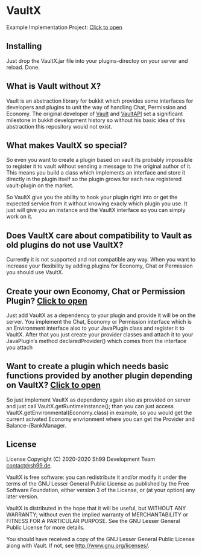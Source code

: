 # VaultX

Example Implementation Project: [Click to open](https://github.com/Mooon1/sh99-example-vaultx)

## Installing

Just drop the VaultX.jar file into your plugins-directoy on your server and reload. Done.

## What is Vault without X?

Vault is an abstraction library for bukkit which provides some interfaces for 
developers and plugins to unit the way of handling Chat, Permission and Economy. 
The original developer of [Vault](https://github.com/MilkBowl/Vault) and [VaultAPI](https://github.com/MilkBowl/VaultAPI) 
set a significant milestone in bukkit development history so without his basic idea of this abstraction
this repository would not exist.

## What makes VaultX so special?

So even you want to create a plugin based on vault its probably impossible to register it to vault without sending a message to the original author of it. 
This means you build a class which implements an interface and store it directly in the plugin itself so the plugin grows for each new registered 
vault-plugin on the market.

So VaultX give you the ability to hook your plugin right into or get the expected service from it without knowing exacly which plugin you use. 
It just will give you an instance and the VaultX interface so you can simply work on it.

## Does VaultX care about compatibility to Vault as old plugins do not use VaultX?

Currently it is not supported and not compatible any way. When you want to increase your flexibility by adding plugins for Economy, Chat or Permission you should use VaultX.

## Create your own Economy, Chat or Permission Plugin? [Click to open](https://github.com/Mooon1/sh99-example-vaultx/tree/master/CUSTOM_ECONOMY/src/de/sh99/custom_economy)

Just add VaultX as a dependency to your plugin and provide it will be on the server. You implement the Chat, Economy or Permission interface which is an 
Environment interface also to your JavaPlugin class and register it to VaultX. After that you just create your provider classes and attach it to 
your JavaPlugin‘s method declaredProvider() which comes from the interface you attach

## Want to create a plugin which needs basic functions provided by another plugin depending on VaultX? [Click to open](https://github.com/Mooon1/sh99-example-vaultx/tree/master/NEEDS_EXISTING_ECONOMY/src/de/sh99/need_existing_economy)

So just implement VaultX as dependency again also as provided on server and just call VaultX.getRuntimeInstance(); than you can just access 
VaultX.getEnvironmental(Economy.class) in example, so you would get the current acivated Economy envrionment where you can get the Provider 
and Balance-/BankManager.


## License

License
Copyright (C) 2020-2020 Sh99 Development Team contact@sh99.de.

VaultX is free software: you can redistribute it and/or modify it under the terms of the GNU Lesser General Public License as published by the Free Software Foundation, either version 3 of the License, or (at your option) any later version.

VaultX is distributed in the hope that it will be useful, but WITHOUT ANY WARRANTY; without even the implied warranty of MERCHANTABILITY or FITNESS FOR A PARTICULAR PURPOSE. See the GNU Lesser General Public License for more details.

You should have received a copy of the GNU Lesser General Public License along with Vault. If not, see http://www.gnu.org/licenses/.